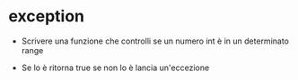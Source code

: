 # exception
- Scrivere una funzione che controlli se un numero int è in un determinato range

- Se lo è ritorna true se non lo è lancia un'eccezione